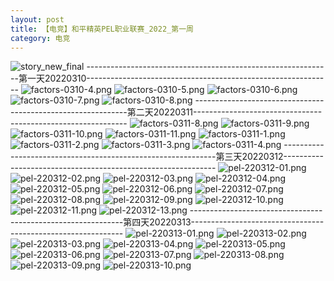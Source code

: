 ```yaml
---
layout: post
title: 【电竞】和平精英PEL职业联赛_2022_第一周
category: 电竞
---
```

![story_new_final](http://rbwl8nwm4.hd-bkt.clouddn.com/img/story_new_final_0322.png)
-------------------------------------------------------------第一天20220310-------------------------------------------------------------
![factors-0310-4.png](http://rbwl8nwm4.hd-bkt.clouddn.com/img/factors-0310-4.png)
![factors-0310-5.png](http://rbwl8nwm4.hd-bkt.clouddn.com/img/factors-0310-5.png)
![factors-0310-6.png](http://rbwl8nwm4.hd-bkt.clouddn.com/img/factors-0310-6.png)
![factors-0310-7.png](http://rbwl8nwm4.hd-bkt.clouddn.com/img/factors-0310-7.png)
![factors-0310-8.png](http://rbwl8nwm4.hd-bkt.clouddn.com/img/factors-0310-8.png)
-------------------------------------------------------------第二天20220311-------------------------------------------------------------
![factors-0311-8.png](http://rbwl8nwm4.hd-bkt.clouddn.com/img/factors-0311-8.png)
![factors-0311-9.png](http://rbwl8nwm4.hd-bkt.clouddn.com/img/factors-0311-9.png)
![factors-0311-10.png](http://rbwl8nwm4.hd-bkt.clouddn.com/img/factors-0311-10.png)
![factors-0311-11.png](http://rbwl8nwm4.hd-bkt.clouddn.com/img/factors-0311-11.png)
![factors-0311-1.png](http://rbwl8nwm4.hd-bkt.clouddn.com/img/factors-0311-1.png)
![factors-0311-2.png](http://rbwl8nwm4.hd-bkt.clouddn.com/img/factors-0311-2.png)
![factors-0311-3.png](http://rbwl8nwm4.hd-bkt.clouddn.com/img/factors-0311-3.png)
![factors-0311-4.png](http://rbwl8nwm4.hd-bkt.clouddn.com/img/factors-0311-4.png)
-------------------------------------------------------------第三天20220312-------------------------------------------------------------
![pel-220312-01.png](http://rbwl8nwm4.hd-bkt.clouddn.com/img/pel-220312-1.png)
![pel-220312-02.png](http://rbwl8nwm4.hd-bkt.clouddn.com/img/pel-220312-2.png)
![pel-220312-03.png](http://rbwl8nwm4.hd-bkt.clouddn.com/img/pel-220312-3.png)
![pel-220312-04.png](http://rbwl8nwm4.hd-bkt.clouddn.com/img/pel-220312-4.png)
![pel-220312-05.png](http://rbwl8nwm4.hd-bkt.clouddn.com/img/pel-220312-5.png)
![pel-220312-06.png](http://rbwl8nwm4.hd-bkt.clouddn.com/img/pel-220312-6.png)
![pel-220312-07.png](http://rbwl8nwm4.hd-bkt.clouddn.com/img/pel-220312-7.png)
![pel-220312-08.png](http://rbwl8nwm4.hd-bkt.clouddn.com/img/pel-220312-8.png)
![pel-220312-09.png](http://rbwl8nwm4.hd-bkt.clouddn.com/img/pel-220312-9.png)
![pel-220312-10.png](http://rbwl8nwm4.hd-bkt.clouddn.com/img/pel-220312-10.png)
![pel-220312-11.png](http://rbwl8nwm4.hd-bkt.clouddn.com/img/pel-220312-11.png)
![pel-220312-13.png](http://rbwl8nwm4.hd-bkt.clouddn.com/img/pel-220312-13.png)
-------------------------------------------------------------第四天20220313-------------------------------------------------------------
![pel-220313-01.png](http://rbwl8nwm4.hd-bkt.clouddn.com/img/pel-220313-1.png)
![pel-220313-02.png](http://rbwl8nwm4.hd-bkt.clouddn.com/img/pel-220313-2.png)
![pel-220313-03.png](http://rbwl8nwm4.hd-bkt.clouddn.com/img/pel-220313-3.png)
![pel-220313-04.png](http://rbwl8nwm4.hd-bkt.clouddn.com/img/pel-220313-4.png)
![pel-220313-05.png](http://rbwl8nwm4.hd-bkt.clouddn.com/img/pel-220313-5.png)
![pel-220313-06.png](http://rbwl8nwm4.hd-bkt.clouddn.com/img/pel-220313-6.png)
![pel-220313-07.png](http://rbwl8nwm4.hd-bkt.clouddn.com/img/pel-220313-7.png)
![pel-220313-08.png](http://rbwl8nwm4.hd-bkt.clouddn.com/img/pel-220313-8.png)
![pel-220313-09.png](http://rbwl8nwm4.hd-bkt.clouddn.com/img/pel-220313-9.png)
![pel-220313-10.png](http://rbwl8nwm4.hd-bkt.clouddn.com/img/pel-220313-10.png)










  




